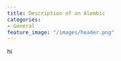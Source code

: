```yaml
---
title: Description of an Alembic
categories:
- General
feature_image: "/images/header.png"
---
```

hi